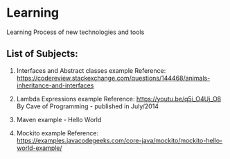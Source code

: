 # Learning
Learning Process of new technologies and tools

## List of Subjects:
1. Interfaces and Abstract classes example
Reference: https://codereview.stackexchange.com/questions/144468/animals-inheritance-and-interfaces

2. Lambda Expressions example
Reference: https://youtu.be/q5i_O4Uj_O8
By Cave of Programming - published in July/2014

3. Maven example - Hello World


4. Mockito example
Reference: https://examples.javacodegeeks.com/core-java/mockito/mockito-hello-world-example/


